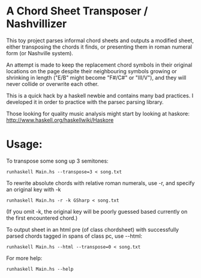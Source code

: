 A Chord Sheet Transposer / Nashvillizer
=======================================

This toy project parses informal chord sheets and outputs a modified sheet, either transposing the chords it 
finds, or presenting them in roman numeral form (or Nashville system).

An attempt is made to keep the replacement chord symbols in their original locations on the page despite their 
neighbouring symbols growing or shrinking in length ("E/B" might become "F#/C#" or "III/V"), 
and they will never collide or overwrite each other.

This is a quick hack by a haskell newbie and contains many bad practices.
I developed it in order to practice with the parsec parsing library.

Those looking for quality music analysis might start by looking at haskore:
http://www.haskell.org/haskellwiki/Haskore

Usage:
=======

To transpose some song up 3 semitones:

    runhaskell Main.hs --transpose=3 < song.txt

To rewrite absolute chords with relative roman numerals, use -r, and specify an original key with -k

    runhaskell Main.hs -r -k GSharp < song.txt

(If you omit -k, the original key will be poorly guessed based currently on the first encountered chord.)

To output sheet in an html pre (of class chordsheet) with successfully parsed chords tagged in spans of class pc, use --html:

    runhaskell Main.hs --html --transpose=0 < song.txt

For more help:

    runhaskell Main.hs --help
